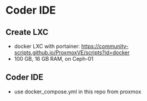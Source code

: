 # Coder IDE

## Create LXC
- docker LXC with portainer: https://community-scripts.github.io/ProxmoxVE/scripts?id=docker
- 100 GB, 16 GB RAM, on Ceph-01

## Coder IDE
- use docker_compose.yml in this repo from proxmox
